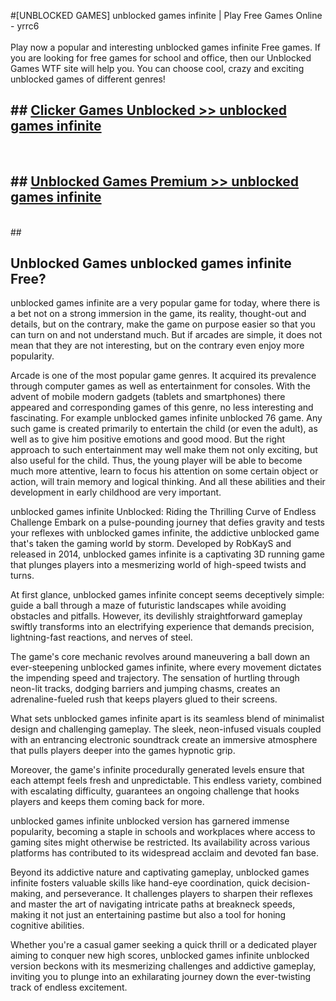 #[UNBLOCKED GAMES] unblocked games infinite | Play Free Games Online - yrrc6 <br>
<br>
Play now a popular and interesting unblocked games infinite Free games. If you are looking for free games for school and office, then our Unblocked Games WTF site will help you. You can choose cool, crazy and exciting unblocked games of different genres!


## ##  [Clicker Games Unblocked >> unblocked games infinite](http://freeplayer.one?title=unblocked_games_infinite&ref=22)
  <br>

##  ## [Unblocked Games Premium >> unblocked games infinite](http://freeplayer.one?title=unblocked_games_infinite&ref=22)
  <br>
  ##



## Unblocked Games unblocked games infinite Free?

unblocked games infinite are a very popular game for today, where there is a bet not on a strong immersion in the game, its reality, thought-out and details, but on the contrary, make the game on purpose easier so that you can turn on and not understand much. But if arcades are simple, it does not mean that they are not interesting, but on the contrary even enjoy more popularity.

Arcade is one of the most popular game genres. It acquired its prevalence through computer games as well as entertainment for consoles. With the advent of mobile modern gadgets (tablets and smartphones) there appeared and corresponding games of this genre, no less interesting and fascinating. For example unblocked games infinite unblocked 76 game. Any such game is created primarily to entertain the child (or even the adult), as well as to give him positive emotions and good mood. But the right approach to such entertainment may well make them not only exciting, but also useful for the child. Thus, the young player will be able to become much more attentive, learn to focus his attention on some certain object or action, will train memory and logical thinking. And all these abilities and their development in early childhood are very important.

unblocked games infinite Unblocked: Riding the Thrilling Curve of Endless Challenge
Embark on a pulse-pounding journey that defies gravity and tests your reflexes with unblocked games infinite, the addictive unblocked game that's taken the gaming world by storm. Developed by RobKayS and released in 2014, unblocked games infinite is a captivating 3D running game that plunges players into a mesmerizing world of high-speed twists and turns.

At first glance, unblocked games infinite concept seems deceptively simple: guide a ball through a maze of futuristic landscapes while avoiding obstacles and pitfalls. However, its devilishly straightforward gameplay swiftly transforms into an electrifying experience that demands precision, lightning-fast reactions, and nerves of steel.

The game's core mechanic revolves around maneuvering a ball down an ever-steepening unblocked games infinite, where every movement dictates the impending speed and trajectory. The sensation of hurtling through neon-lit tracks, dodging barriers and jumping chasms, creates an adrenaline-fueled rush that keeps players glued to their screens.

What sets unblocked games infinite apart is its seamless blend of minimalist design and challenging gameplay. The sleek, neon-infused visuals coupled with an entrancing electronic soundtrack create an immersive atmosphere that pulls players deeper into the games hypnotic grip.

Moreover, the game's infinite procedurally generated levels ensure that each attempt feels fresh and unpredictable. This endless variety, combined with escalating difficulty, guarantees an ongoing challenge that hooks players and keeps them coming back for more.

unblocked games infinite unblocked version has garnered immense popularity, becoming a staple in schools and workplaces where access to gaming sites might otherwise be restricted. Its availability across various platforms has contributed to its widespread acclaim and devoted fan base.

Beyond its addictive nature and captivating gameplay, unblocked games infinite fosters valuable skills like hand-eye coordination, quick decision-making, and perseverance. It challenges players to sharpen their reflexes and master the art of navigating intricate paths at breakneck speeds, making it not just an entertaining pastime but also a tool for honing cognitive abilities.

Whether you're a casual gamer seeking a quick thrill or a dedicated player aiming to conquer new high scores, unblocked games infinite unblocked version beckons with its mesmerizing challenges and addictive gameplay, inviting you to plunge into an exhilarating journey down the ever-twisting track of endless excitement.